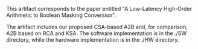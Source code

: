 This artifact corresponds to the paper entitled "A Low-Latency High-Order Arithmetic to Boolean Masking Conversion".

The artifact includes our proposed CSA-based A2B and, for comparison, A2B based on RCA and KSA. The software implementation is in the ./SW directory, while the hardware implementation is in the ./HW directory.
